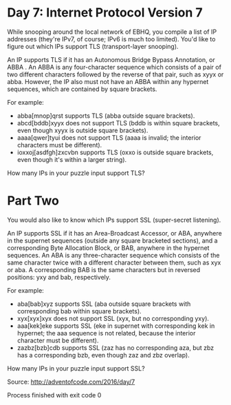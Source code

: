 Day 7: Internet Protocol Version 7
==================================

While snooping around the local network of EBHQ, you compile a list of IP
addresses (they're IPv7, of course; IPv6 is much too limited). You'd like to
figure out which IPs support TLS (transport-layer snooping).

An IP supports TLS if it has an Autonomous Bridge Bypass Annotation, or ABBA .
An ABBA is any four-character sequence which consists of a pair of two different
characters followed by the reverse of that pair, such as xyyx or abba.  However,
the IP also must not have an ABBA within any hypernet sequences, which are
contained by square brackets.

For example:
- abba[mnop]qrst supports TLS (abba outside square brackets).
- abcd[bddb]xyyx does not support TLS (bddb is within square brackets, even
  though xyyx is outside square brackets).
- aaaa[qwer]tyui does not support TLS (aaaa is invalid; the interior
  characters must be different).
- ioxxoj[asdfgh]zxcvbn supports TLS (oxxo is outside square brackets, even
  though it's within a larger string).

How many IPs in your puzzle input support TLS?

Part Two
========

You would also like to know which IPs support SSL (super-secret listening).

An IP supports SSL if it has an Area-Broadcast Accessor, or ABA, anywhere in the
supernet sequences (outside any square bracketed sections), and a corresponding
Byte Allocation Block, or BAB, anywhere in the hypernet sequences. An ABA is any
three-character sequence which consists of the same character twice with a
different character between them, such as xyx or aba. A corresponding BAB is the
same characters but in reversed positions: yxy and bab, respectively.

For example:

- aba[bab]xyz supports SSL (aba outside square brackets with corresponding bab
  within square brackets).
- xyx[xyx]xyx does not support SSL (xyx, but no corresponding yxy).
- aaa[kek]eke supports SSL (eke in supernet with corresponding kek in 
  hypernet; the aaa sequence is not related, because the interior character 
  must be different).
- zazbz[bzb]cdb supports SSL (zaz has no corresponding aza, but zbz has a 
  corresponding bzb, even though zaz and zbz overlap).

How many IPs in your puzzle input support SSL?

Source: http://adventofcode.com/2016/day/7


Process finished with exit code 0
